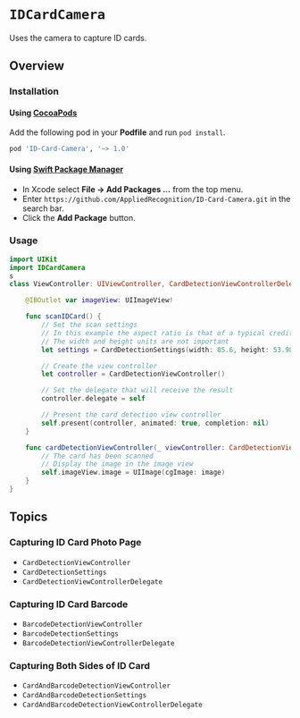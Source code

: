 # ``IDCardCamera``

Uses the camera to capture ID cards.

## Overview

### Installation 

#### Using [CocoaPods](https://cocoapods.org/)

Add the following pod in your **Podfile** and run `pod install`.

```ruby
pod 'ID-Card-Camera', '~> 1.0'
```

#### Using [Swift Package Manager](https://www.swift.org/package-manager/)

- In Xcode select **File -> Add Packages ...** from the top menu. 
- Enter `https://github.com/AppliedRecognition/ID-Card-Camera.git` in the search bar.
- Click the **Add Package** button.

### Usage

```swift
import UIKit
import IDCardCamera
s
class ViewController: UIViewController, CardDetectionViewControllerDelegate {

    @IBOutlet var imageView: UIImageView!

    func scanIDCard() {
        // Set the scan settings
        // In this example the aspect ratio is that of a typical credit card
        // The width and height units are not important
        let settings = CardDetectionSettings(width: 85.6, height: 53.98)

        // Create the view controller
        let controller = CardDetectionViewController()

        // Set the delegate that will receive the result
        controller.delegate = self

        // Present the card detection view controller
        self.present(controller, animated: true, completion: nil)
    }

    func cardDetectionViewController(_ viewController: CardDetectionViewController, didDetectCard image: CGImage, withSettings settings: CardDetectionSettings) {
        // The card has been scanned
        // Display the image in the image view
        self.imageView.image = UIImage(cgImage: image)
    }
}
```

## Topics

### Capturing ID Card Photo Page

- ``CardDetectionViewController``
- ``CardDetectionSettings``
- ``CardDetectionViewControllerDelegate``

### Capturing ID Card Barcode

- ``BarcodeDetectionViewController``
- ``BarcodeDetectionSettings``
- ``BarcodeDetectionViewControllerDelegate``

### Capturing Both Sides of ID Card

- ``CardAndBarcodeDetectionViewController``
- ``CardAndBarcodeDetectionSettings``
- ``CardAndBarcodeDetectionViewControllerDelegate``
